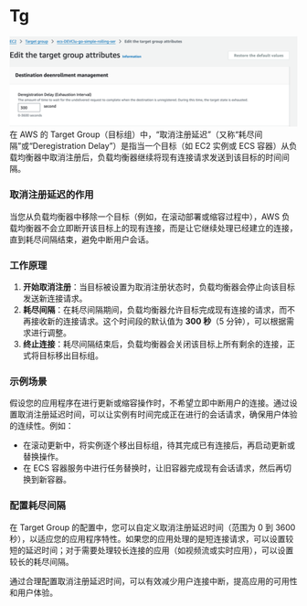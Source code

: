 # Tg 
![img_56.png](img%2Fimg_56.png)
在 AWS 的 Target Group（目标组）中，“取消注册延迟”（又称“耗尽间隔”或“Deregistration Delay”）是指当一个目标（如 EC2 实例或 ECS 容器）从负载均衡器中取消注册后，负载均衡器继续将现有连接请求发送到该目标的时间间隔。

### 取消注册延迟的作用
当您从负载均衡器中移除一个目标（例如，在滚动部署或缩容过程中），AWS 负载均衡器不会立即断开该目标上的现有连接，而是让它继续处理已经建立的连接，直到耗尽间隔结束，避免中断用户会话。

### 工作原理
1. **开始取消注册**：当目标被设置为取消注册状态时，负载均衡器会停止向该目标发送新连接请求。
2. **耗尽间隔**：在耗尽间隔期间，负载均衡器允许目标完成现有连接的请求，而不再接收新的连接请求。这个时间段的默认值为 **300 秒**（5 分钟），可以根据需求进行调整。
3. **终止连接**：耗尽间隔结束后，负载均衡器会关闭该目标上所有剩余的连接，正式将目标移出目标组。

### 示例场景
假设您的应用程序在进行更新或缩容操作时，不希望立即中断用户的连接。通过设置取消注册延迟时间，可以让实例有时间完成正在进行的会话请求，确保用户体验的连续性。例如：
- 在滚动更新中，将实例逐个移出目标组，待其完成已有连接后，再启动更新或替换操作。
- 在 ECS 容器服务中进行任务替换时，让旧容器完成现有会话请求，然后再切换到新容器。

### 配置耗尽间隔
在 Target Group 的配置中，您可以自定义取消注册延迟时间（范围为 0 到 3600 秒），以适应您的应用程序特性。如果您的应用处理的是短连接请求，可以设置较短的延迟时间；对于需要处理较长连接的应用（如视频流或实时应用），可以设置较长的耗尽间隔。

通过合理配置取消注册延迟时间，可以有效减少用户连接中断，提高应用的可用性和用户体验。
